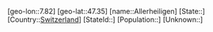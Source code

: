 ﻿---
location: [47.35,7.82]
type: City
tags:
- geo/City


SpocWebEntityId: 28748
isDeleted: false
confidential: public

---
[geo-lon::7.82]
[geo-lat::47.35]
[name::Allerheiligen]
[State::]
[Country::[Switzerland](geo/Continent/Europe/Switzerland.md)]
[StateId::]
[Population::]
[Unknown::]

